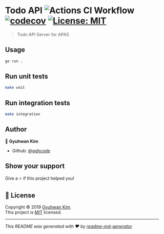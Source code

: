 <!-- <h1 align="center">Welcome to APAS Todo API 👋</h1> -->

# Todo API ![Actions CI Workflow](https://github.com/gghcode/apas-todo-apiserver/workflows/Actions%20CI%20Workflow/badge.svg?branch=master) [![codecov](https://codecov.io/gh/gghcode/todo-apiserver/branch/master/graph/badge.svg)](https://codecov.io/gh/gghcode/todo-apiserver) [![License: MIT](https://img.shields.io/badge/License-MIT-yellow.svg)](https://opensource.org/licenses/MIT)

> Todo API Server for APAS

## Usage

```sh
go run .
```

## Run unit tests

```sh
make unit
```

## Run integration tests

```sh
make integration
```

## Author

👤 **Gyuhwan Kim**

- Github: [@gghcode](https://github.com/gghcode)

## Show your support

Give a ⭐️ if this project helped you!

## 📝 License

Copyright © 2019 [Gyuhwan Kim](https://github.com/gghcode).<br />
This project is [MIT](https://opensource.org/licenses/MIT) licensed.

---

_This README was generated with ❤️ by [readme-md-generator](https://github.com/kefranabg/readme-md-generator)_
